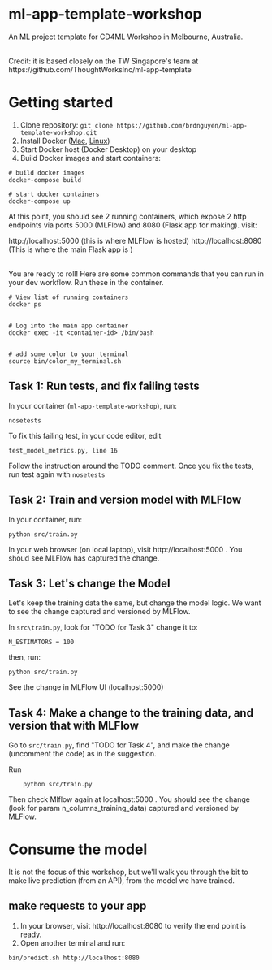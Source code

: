 # ml-app-template-workshop

An ML project template for CD4ML Workshop in Melbourne, Australia.

<br/>
Credit: it is based closely on the TW Singapore's team at https://github.com/ThoughtWorksInc/ml-app-template


# Getting started

1. Clone repository: `git clone https://github.com/brdnguyen/ml-app-template-workshop.git`
3. Install Docker ([Mac](https://docs.docker.com/docker-for-mac/install/), [Linux](https://docs.docker.com/install/linux/docker-ce/ubuntu/))
4. Start Docker host (Docker Desktop) on your desktop
5. Build Docker images and start containers:

```shell
# build docker images
docker-compose build

# start docker containers
docker-compose up

```

At this point, you should see 2 running containers, which expose 2 http endpoints via ports 5000 (MLFlow) and 8080 (Flask app for making). visit:

http://localhost:5000  (this is where MLFlow is hosted)
http://localhost:8080  (This is where the main Flask app is )


<br/>
You are ready to roll! Here are some common commands that you can run in your dev workflow. Run these in the container.


```shell
# View list of running containers
docker ps


# Log into the main app container
docker exec -it <container-id> /bin/bash


# add some color to your terminal
source bin/color_my_terminal.sh
```


## Task 1: Run tests, and fix failing tests

In your container (`ml-app-template-workshop`), run:
```
nosetests
```

To fix this failing test, in your code editor, edit

`test_model_metrics.py, line 16`

Follow the instruction around the TODO comment. Once you fix the tests, run test again with `nosetests`


## Task 2: Train and version model with MLFlow

In your container, run:

```
python src/train.py
```

In your web browser (on local laptop), visit http://localhost:5000 . You shoud see MLFlow has captured the change.

## Task 3: Let's change the Model

Let's keep the training data the same, but change the model logic. We want to see the change captured and versioned by MLFlow.

In `src\train.py`, look for "TODO for Task 3" change it to:
```
N_ESTIMATORS = 100
```

then, run:

```
python src/train.py
```

See the change in MLFlow UI (localhost:5000)

## Task 4: Make a change to the training data, and version that with MLFlow

Go to `src/train.py`, find "TODO for Task 4", and make the change (uncomment the code) as in the suggestion.

Run
```
    python src/train.py
```

Then check Mlflow again at localhost:5000 . You should see the change (look for param n_columns_training_data) captured and versioned by MLFlow.



# Consume the model

It is not the focus of this workshop, but we'll walk you through the bit to make live prediction (from an API), from the model we have trained.

## make requests to your app
1. In your browser, visit http://localhost:8080 to verify the end point is ready.
2. Open another terminal and run:
```
bin/predict.sh http://localhost:8080
```
